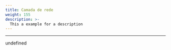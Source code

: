 ```yaml
---
title: Camada de rede
weight: 155
description: >-
  This a example for a description
---
```


---

undefined

